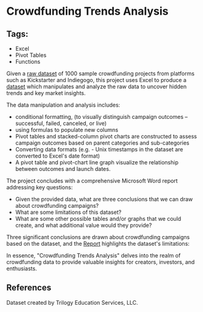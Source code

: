 # Crowdfunding Trends Analysis

## Tags:
- Excel
- Pivot Tables
- Functions

Given a [raw dataset](https://github.com/robert-z-lehr/Data_Science_Portfolio/blob/main/Unveiling-Crowdfunding-Trends/Excel/CrowdfundingBook_raw.xlsx) of 1000 sample crowdfunding projects from platforms such as Kickstarter and Indiegogo, this project uses Excel to produce a [dataset](https://github.com/robert-z-lehr/Data_Science_Portfolio/blob/main/Unveiling-Crowdfunding-Trends/Excel/CrowdfundingBook.xlsx) which manipulates and analyze the raw data to uncover hidden trends and key market insights.

The data manipulation and analysis includes:
- conditional formatting, (to visually distinguish campaign outcomes – successful, failed, canceled, or live)
- using formulas to populate new columns
- Pivot tables and stacked-column pivot charts are constructed to assess campaign outcomes based on parent categories and sub-categories
- Converting data formats (e.g. - Unix timestamps in the dataset are converted to Excel's date format)
- A pivot table and pivot-chart line graph visualize the relationship between outcomes and launch dates.

The project concludes with a comprehensive Microsoft Word report addressing key questions:
- Given the provided data, what are three conclusions that we can draw about crowdfunding campaigns?
- What are some limitations of this dataset?
- What are some other possible tables and/or graphs that we could create, and what additional value would they provide?

 Three significant conclusions are drawn about crowdfunding campaigns based on the dataset, and the [Report](https://github.com/robert-z-lehr/Data_Science_Portfolio/blob/main/Unveiling_Crowdfunding_Trends/Report/) highlights the dataset's limitations:
 
 In essence, "Crowdfunding Trends Analysis" delves into the realm of crowdfunding data to provide valuable insights for creators, investors, and enthusiasts.

## References

Dataset created by Trilogy Education Services, LLC.